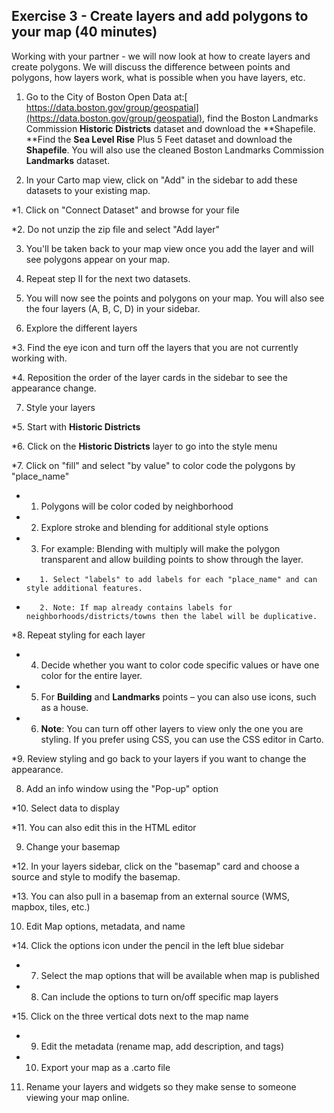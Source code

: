 ## **Exercise 3 - Create layers and add polygons to your map (40 minutes)**

Working with your partner - we will now look at how to create layers and create polygons. We will discuss the difference between points and polygons, how layers work, what is possible when you have layers, etc.

1. Go to the City of Boston Open Data at:[ https://data.boston.gov/group/geospatial](https://data.boston.gov/group/geospatial), find the Boston Landmarks Commission **Historic Districts** dataset and download the **Shapefile. **Find the **Sea Level Rise** Plus 5 Feet dataset and download the **Shapefile**. You will also use the cleaned Boston Landmarks Commission **Landmarks** dataset.

2.  In your Carto map view, click on "Add" in the sidebar to add these datasets to your existing map.

*1. Click on "Connect Dataset" and browse for your file

*2. Do not unzip the zip file and select "Add layer"

3. You'll be taken back to your map view once you add the layer and will see polygons appear on your map.

4. Repeat step II for the next two datasets.

5. You will now see the points and polygons on your map. You will also see the four layers (A, B, C, D) in your sidebar.

6. Explore the different layers

*3. Find the eye icon and turn off the layers that you are not currently working with.

*4. Reposition the order of the layer cards in the sidebar to see the appearance change.

7. Style your layers

*5. Start with **Historic Districts**

*6. Click on the **Historic Districts** layer to go into the style menu

*7. Click on "fill" and select "by value" to color code the polygons by "place_name"

*    1. Polygons will be color coded by neighborhood

*    2. Explore stroke and blending for additional style options

*    3. For example: Blending with multiply will make the polygon transparent and allow building points to show through the layer.

*        1. Select "labels" to add labels for each "place_name" and can style additional features.

*        2. Note: If map already contains labels for neighborhoods/districts/towns then the label will be duplicative.

*8.  Repeat styling for each layer

*    4. Decide whether you want to color code specific values or have one color for the entire layer.

*    5. For **Building** and **Landmarks** points – you can also use icons, such as a house.

*    6. **Note**: You can turn off other layers to view only the one you are styling. If you prefer using CSS, you can use the CSS editor in Carto.

*9. Review styling and go back to your layers if you want to change the appearance.

8.  Add an info window using the "Pop-up" option

*10. Select data to display

*11. You can also edit this in the HTML editor

9.  Change your basemap

*12. In your layers sidebar, click on the "basemap" card and choose a source and style to modify the basemap.

*13. You can also pull in a basemap from an external source (WMS, mapbox, tiles, etc.)

10. Edit Map options, metadata, and name

*14. Click the options icon under the pencil in the left blue sidebar

*    7. Select the map options that will be available when map is published

*    8. Can include the options to turn on/off specific map layers

*15. Click on the three vertical dots next to the map name

*    9. Edit the metadata (rename map, add description, and tags)

*    10. Export your map as a .carto file

11. Rename your layers and widgets so they make sense to someone viewing your map online.
